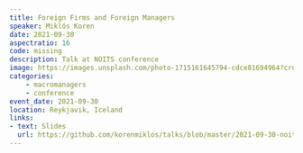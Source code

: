 ```yaml
---
title: Foreign Firms and Foreign Managers
speaker: Miklós Koren
date: 2021-09-30
aspectratio: 16
code: missing
description: Talk at NOITS conference
image: https://images.unsplash.com/photo-1715161645794-cdce81694964?crop=entropy&cs=tinysrgb&fit=max&fm=jpg&ixid=M3w2ODAxOTV8MHwxfHJhbmRvbXx8fHx8fHx8fDE3MzI2NDM2MjB8&ixlib=rb-4.0.3&q=80&w=1080
categories: 
    - macromanagers
    - conference
event_date: 2021-09-30
location: Reykjavik, Iceland
links:
- text: Slides
  url: https://github.com/korenmiklos/talks/blob/master/2021-09-30-noits/README.pdf
---
```

